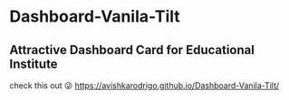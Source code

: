 # Dashboard-Vanila-Tilt

## Attractive Dashboard Card for Educational Institute
check this out 😜 https://avishkarodrigo.github.io/Dashboard-Vanila-Tilt/
